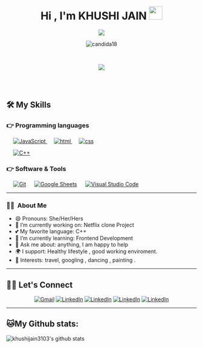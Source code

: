 <h1 align="center">Hi , I'm KHUSHI JAIN <img src="https://media.giphy.com/media/hvRJCLFzcasrR4ia7z/giphy.gif" width="35"></h1>

<p align="center">
 <a href="https://github.com/khushijain3103"><img src="https://readme-typing-svg.herokuapp.com?lines=Computer+Science+Student;Engineer+in+the+making;DS%20|%20Algo%20|%20Web+Dev%20Enthusiast;Always%20learning%20new%20things&center=true&width=500&height=50"></a>
	</p>
 
 <p align="center"> <img src="https://gpvc.arturio.dev/khushijain3103" alt="candida18" > </p>

 <br>
<p  align="center"> 
<img src="https://c.tenor.com/AlUkiGkR2j8AAAAM/new-game-ahagon-umiko-programming.gif">
</p>
<br>
<br>


## 🛠️ My Skills

### 👉 Programming languages

<p align="left"> 
   &emsp;
  <a href="https://developer.mozilla.org/en-US/docs/Web/JavaScript" target="_blank"> 
     <img  alt="JavaScript" src="https://img.shields.io/badge/JavaScript%20-%23F7DF1E.svg?logo=javascript&logoColor=black">
   </a>
  &emsp;
  <a href="https://www.w3schools.com/html/" target="_blank"> 
    <img alt="html" src="https://img.shields.io/badge/HTML5-E34F26?style=for-the-badge&logo=html5&logoColor=white">
  </a>
   &emsp;
  <a href="https://www.w3schools.com/w3css/defaulT.asp">
    <img alt="css" src="https://img.shields.io/badge/CSS-239120?&style=for-the-badge&logo=css3&logoColor=white"/>
  </a>

  &emsp;
  <a href="https://www.w3schools.com/cpp/" target="_blank"> 
    <img alt="C++" src="https://img.shields.io/badge/C++%20-%2300599C.svg?logo=c%2B%2B&logoColor=white">
  </a> 
</p>

### 👉 Software & Tools
 
<p>
 &emsp;
    <a href="#"><img alt="Git" src="https://img.shields.io/badge/Git%20-%23F05033.svg?logo=git&logoColor=white"></a>
  &emsp;
    <a href="#"><img alt="Google Sheets" src="https://img.shields.io/badge/Google%20Sheets%20-%2334A853.svg?logo=google%20sheets&logoColor=white"></a>
  &emsp;
    <a href="#"><img alt="Visual Studio Code" src="https://img.shields.io/badge/Visual%20Studio%20Code-0078d7.svg?logo=visual-studio-code&logoColor=white"></a>
  &emsp;
</p>
<hr>
<h3> 👩‍🦰 &nbsp;About Me </h3>

- 😄 Pronouns: She/Her/Hers 
- 🔭 I’m currently working on: Netflix clone Project
- 💕 My favorite language: C++
- 🌱 I’m currently learning: Frontend Development
- 💬 Ask me about: anything, I am happy to help
- 🌍 I support: Healthy lifestyle , good working enviroment.
- 💜 Interests: travel, googling , dancing , painting .

<hr>

## 🙋‍♀️ Let's Connect
<p align="center">
	<a href="mailto:khushijain3103@gmail.com"><img src="https://img.shields.io/badge/gmail-%23D14836.svg?&style=for-the-badge&logo=gmail&logoColor=white" alt="Gmail"/></a>
	<a href="https://www.linkedin.com/in/khushi-jain-5505b8207"><img src="https://img.shields.io/badge/linkedin-%230077B5.svg?&style=for-the-badge&logo=linkedin&logoColor=white" alt="LinkedIn"/></a>
    <a href="https://leetcode.com/anitajain52573/"><img src="https://img.shields.io/badge/-LeetCode-FFA116?style=for-the-badge&logo=LeetCode&logoColor=black"  alt="LinkedIn"/></a>
    <a href="https://www.codechef.com/users/khushi_3101"><img src="https://img.shields.io/badge/-CodeChef-5B4638?style=for-the-badge&logo=CodeChef&logoColor=white"  alt="LinkedIn"/></a>
    <a href="https://www.instagram.com/khushijain31?r=nametag"><img src="https://img.shields.io/badge/Instagram-E4405F?style=for-the-badge&logo=instagram&logoColor=white"  alt="LinkedIn"/></a>
	
</p>

<hr>

## 🐱My Github stats:
![khushijain3103's github stats](https://github-readme-stats.vercel.app/api?username=khushijain3103&show_icons=true&title_color=ffc857&icon_color=8ac926&text_color=daf7dc&bg_color=151515&hide=["stars"]) 
